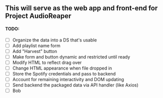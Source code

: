 This will serve as the web app and front-end for Project AudioReaper
---

#### TODO: 

- [ ] Organize the data into a DS that's usable
- [ ] Add playlist name form
- [ ] Add "Harvest" button
- [ ] Make form and button dynamic and restricted until ready
- [ ] Modify HTML to reflect drag over
- [ ] Change HTML appearance when file dropped in
- [ ] Store the Spotify credentials and pass to backend
- [ ] Account for remaining interactivity and DOM updating
- [ ] Send backend the packaged data via API handler (like Axios)
- [ ] Bob